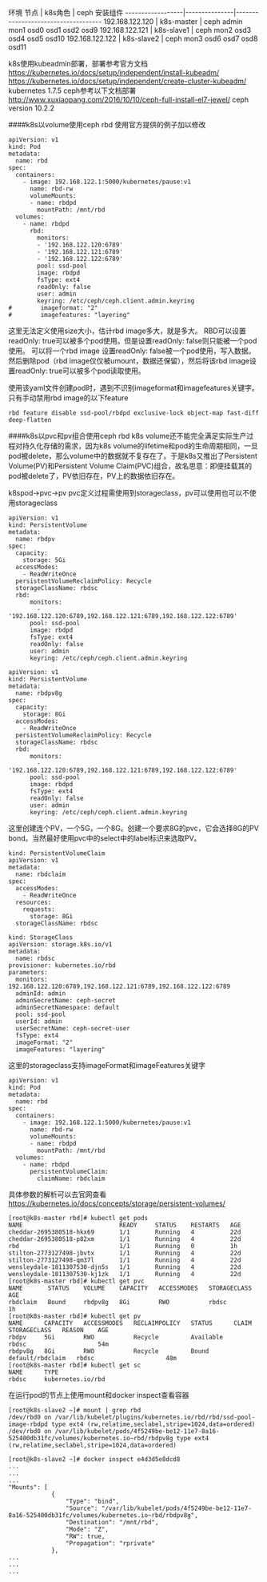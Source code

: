 环境
节点               | k8s角色       |      ceph 安装组件
------------------|---------------|------------------------------------
192.168.122.120   |   k8s-master  | ceph admin mon1 osd0 osd1 osd2 osd9
192.168.122.121   |   k8s-slave1  | ceph mon2 osd3 osd4 osd5 osd10
192.168.122.122   |   k8s-slave2  | ceph mon3 osd6 osd7 osd8 osd11

k8s使用kubeadmin部署，部署参考官方文档
https://kubernetes.io/docs/setup/independent/install-kubeadm/
https://kubernetes.io/docs/setup/independent/create-cluster-kubeadm/
kubernetes 1.7.5
ceph参考以下文档部署
http://www.xuxiaopang.com/2016/10/10/ceph-full-install-el7-jewel/
ceph version 10.2.2

####k8s以volume使用ceph rbd
使用官方提供的例子加以修改
```
apiVersion: v1
kind: Pod
metadata:
  name: rbd
spec:
  containers:
    - image: 192.168.122.1:5000/kubernetes/pause:v1
      name: rbd-rw
      volumeMounts:
      - name: rbdpd
        mountPath: /mnt/rbd
  volumes:
    - name: rbdpd
      rbd:
        monitors:
        - '192.168.122.120:6789'
        - '192.168.122.121:6789'
        - '192.168.122.122:6789'
        pool: ssd-pool
        image: rbdpd
        fsType: ext4
        readOnly: false
        user: admin
        keyring: /etc/ceph/ceph.client.admin.keyring
#        imageformat: "2"
#        imagefeatures: "layering"

```
这里无法定义使用size大小，估计rbd image多大，就是多大。
RBD可以设置readOnly: true可以被多个pod使用。但是设置readOnly: false则只能被一个pod使用。
可以将一个rbd image 设置readOnly: false被一个pod使用，写入数据。然后删除pod（rbd image仅仅被umount，数据还保留），然后将该rbd image设置readOnly: true可以被多个pod读取使用。

使用该yaml文件创建pod时，遇到不识别imageformat和imagefeatures关键字。
只有手动禁用rbd image的以下feature
```
rbd feature disable ssd-pool/rbdpd exclusive-lock object-map fast-diff deep-flatten
```
####k8s以pvc和pv组合使用ceph rbd
k8s volume还不能完全满足实际生产过程对持久化存储的需求，因为k8s volume的lifetime和pod的生命周期相同，一旦pod被delete，那么volume中的数据就不复存在了。于是k8s又推出了Persistent Volume(PV)和Persistent Volume Claim(PVC)组合，故名思意：即便挂载其的pod被delete了，PV依旧存在，PV上的数据依旧存在。

k8spod->pvc->pv
pvc定义过程需使用到storageclass，pv可以使用也可以不使用storageclass
```
apiVersion: v1
kind: PersistentVolume
metadata:
  name: rbdpv
spec:
  capacity:
    storage: 5Gi
  accessModes:
    - ReadWriteOnce
  persistentVolumeReclaimPolicy: Recycle
  storageClassName: rbdsc
  rbd:
      monitors:
        - '192.168.122.120:6789,192.168.122.121:6789,192.168.122.122:6789'
      pool: ssd-pool
      image: rbdpd
      fsType: ext4
      readOnly: false
      user: admin
      keyring: /etc/ceph/ceph.client.admin.keyring

```
```
apiVersion: v1
kind: PersistentVolume
metadata:
  name: rbdpv8g
spec:
  capacity:
    storage: 8Gi
  accessModes:
    - ReadWriteOnce
  persistentVolumeReclaimPolicy: Recycle
  storageClassName: rbdsc
  rbd:
      monitors:
        - '192.168.122.120:6789,192.168.122.121:6789,192.168.122.122:6789'
      pool: ssd-pool
      image: rbdpd
      fsType: ext4
      readOnly: false
      user: admin
      keyring: /etc/ceph/ceph.client.admin.keyring
```
这里创建连个PV，一个5G，一个8G。创建一个要求8G的pvc，它会选择8G的PV bond。当然最好使用pvc中的select中的label标识来选取PV。
```
kind: PersistentVolumeClaim
apiVersion: v1
metadata:
  name: rbdclaim
spec:
  accessModes:
    - ReadWriteOnce
  resources:
    requests:
      storage: 8Gi
  storageClassName: rbdsc
```
```
kind: StorageClass
apiVersion: storage.k8s.io/v1
metadata:
  name: rbdsc
provisioner: kubernetes.io/rbd
parameters:
  monitors: 192.168.122.120:6789,192.168.122.121:6789,192.168.122.122:6789
  adminId: admin
  adminSecretName: ceph-secret
  adminSecretNamespace: default
  pool: ssd-pool
  userId: admin
  userSecretName: ceph-secret-user
  fsType: ext4
  imageFormat: "2"
  imageFeatures: "layering"
```
这里的storageclass支持imageFormat和imageFeatures关键字
```
apiVersion: v1
kind: Pod
metadata:
  name: rbd
spec:
  containers:
    - image: 192.168.122.1:5000/kubernetes/pause:v1
      name: rbd-rw
      volumeMounts:
      - name: rbdpd
        mountPath: /mnt/rbd
  volumes:
    - name: rbdpd
      persistentVolumeClaim:
        claimName: rbdclaim

```
具体参数的解析可以去官网查看
https://kubernetes.io/docs/concepts/storage/persistent-volumes/
```
[root@k8s-master rbd]# kubectl get pods
NAME                           READY     STATUS    RESTARTS   AGE
cheddar-2695380518-hkx69       1/1       Running   4          22d
cheddar-2695380518-p82xm       1/1       Running   4          22d
rbd                            1/1       Running   0          1h
stilton-2773127498-jbvtx       1/1       Running   4          22d
stilton-2773127498-qm37l       1/1       Running   4          22d
wensleydale-1811307530-djn5s   1/1       Running   4          22d
wensleydale-1811307530-kj1zk   1/1       Running   4          22d
[root@k8s-master rbd]# kubectl get pvc
NAME       STATUS    VOLUME    CAPACITY   ACCESSMODES   STORAGECLASS   AGE
rbdclaim   Bound     rbdpv8g   8Gi        RWO           rbdsc          1h
[root@k8s-master rbd]# kubectl get pv
NAME      CAPACITY   ACCESSMODES   RECLAIMPOLICY   STATUS      CLAIM              STORAGECLASS   REASON    AGE
rbdpv     5Gi        RWO           Recycle         Available                      rbdsc                    54m
rbdpv8g   8Gi        RWO           Recycle         Bound       default/rbdclaim   rbdsc                    48m
[root@k8s-master rbd]# kubectl get sc
NAME      TYPE
rbdsc     kubernetes.io/rbd 
```
在运行pod的节点上使用mount和docker inspect查看容器
```
[root@k8s-slave2 ~]# mount | grep rbd
/dev/rbd0 on /var/lib/kubelet/plugins/kubernetes.io/rbd/rbd/ssd-pool-image-rbdpd type ext4 (rw,relatime,seclabel,stripe=1024,data=ordered)
/dev/rbd0 on /var/lib/kubelet/pods/4f5249be-be12-11e7-8a16-525400db31fc/volumes/kubernetes.io~rbd/rbdpv8g type ext4 (rw,relatime,seclabel,stripe=1024,data=ordered)

[root@k8s-slave2 ~]# docker inspect e4d3d5e8dcd8
...
...
...
"Mounts": [
            {
                "Type": "bind",
                "Source": "/var/lib/kubelet/pods/4f5249be-be12-11e7-8a16-525400db31fc/volumes/kubernetes.io~rbd/rbdpv8g",
                "Destination": "/mnt/rbd",
                "Mode": "Z",
                "RW": true,
                "Propagation": "rprivate"
            },
...
...
...
```